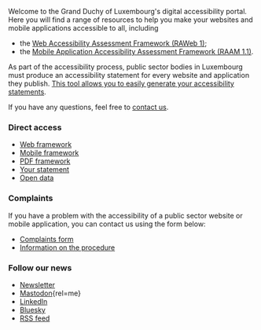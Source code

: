 <div class="welcome-wrapper">
<div class="left-column">

Welcome to the Grand Duchy of Luxembourg's digital accessibility portal. Here you will find a range of resources to help you make your websites and mobile applications accessible to all, including
- the [Web Accessibility Assessment Framework (RAWeb 1)](raweb1/index.html);
- the [Mobile Application Accessibility Assessment Framework (RAAM 1.1)](raam1.1/index.html). 

As part of the accessibility process, public sector bodies in Luxembourg must produce an accessibility statement for every website and application they publish. [This tool allows you to easily generate your accessibility statements](tools/decla.html).

If you have any questions, feel free to [contact us](contact.html).

<div class="home-content-container">
<!-- latest news -->
</div>

</div>

<aside class="right-column">

### Direct access
<div class="right-column-content">

- [Web framework](raweb1/index.html)
- [Mobile framework](raam1.1/index.html)
- [PDF framework](rapdf1/index.html)
- [Your statement](tools/decla.html)
- [Open data](monitoring/open-data.html)

</div>

### Complaints
<div class="right-column-content">

If you have a problem with the accessibility of a public sector website or mobile application, you can contact us using the form below:
- [Complaints form](https://sip.gouvernement.lu/fr/support/reclamation-accessibilite.html)
- [Information on the procedure](tools/reclamations.html)

</div>

### Follow our news
<div class="right-column-content">

- [Newsletter](./newsletter.md)
- [Mastodon](https://mas.to/@accessibilityLu){rel=me}
- [LinkedIn](https://www.linkedin.com/company/accessibility-lu/)
- [Bluesky](https://bsky.app/profile/accessibilite.public.lu)
- [RSS feed](news/feed.xml)

</div>

</aside> 
</div>